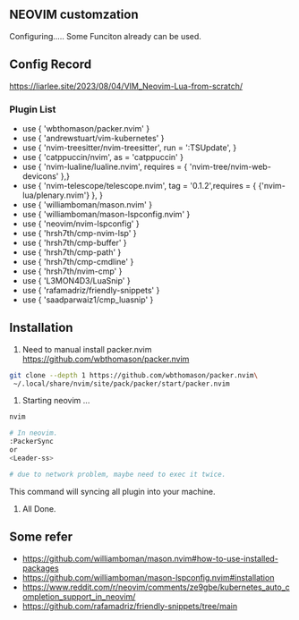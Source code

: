 ## NEOVIM customzation

Configuring.....
Some Funciton already can be used. 


## Config Record

https://liarlee.site/2023/08/04/VIM_Neovim-Lua-from-scratch/

### Plugin List

- use { 'wbthomason/packer.nvim' }
- use { 'andrewstuart/vim-kubernetes' }
- use { 'nvim-treesitter/nvim-treesitter', run = ':TSUpdate', }
- use { 'catppuccin/nvim', as = 'catppuccin' }
- use { 'nvim-lualine/lualine.nvim', requires = { 'nvim-tree/nvim-web-devicons' },}
- use { 'nvim-telescope/telescope.nvim', tag = '0.1.2',requires = { {'nvim-lua/plenary.nvim'} }, }
- use { 'williamboman/mason.nvim' }
- use { 'williamboman/mason-lspconfig.nvim' }
- use { 'neovim/nvim-lspconfig' }
- use { 'hrsh7th/cmp-nvim-lsp' }
- use { 'hrsh7th/cmp-buffer' }
- use { 'hrsh7th/cmp-path' }
- use { 'hrsh7th/cmp-cmdline' }
- use { 'hrsh7th/nvim-cmp' }
- use { 'L3MON4D3/LuaSnip' }
- use { 'rafamadriz/friendly-snippets' }
- use { 'saadparwaiz1/cmp_luasnip' }

## Installation
1. Need to manual install packer.nvim
https://github.com/wbthomason/packer.nvim

```bash
git clone --depth 1 https://github.com/wbthomason/packer.nvim\
 ~/.local/share/nvim/site/pack/packer/start/packer.nvim
```

1. Starting neovim ...
```bash
nvim 

# In neovim.
:PackerSync
or
<Leader-ss> 

# due to network problem, maybe need to exec it twice.
```
This command will syncing all plugin into your machine.

1. All Done.

## Some refer
- https://github.com/williamboman/mason.nvim#how-to-use-installed-packages
- https://github.com/williamboman/mason-lspconfig.nvim#installation
- https://www.reddit.com/r/neovim/comments/ze9gbe/kubernetes_auto_completion_support_in_neovim/
- https://github.com/rafamadriz/friendly-snippets/tree/main


